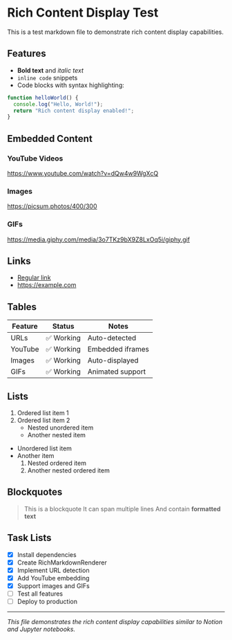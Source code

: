 # Rich Content Display Test

This is a test markdown file to demonstrate rich content display capabilities.

## Features

- **Bold text** and *italic text*
- `inline code` snippets
- Code blocks with syntax highlighting:

```javascript
function helloWorld() {
  console.log("Hello, World!");
  return "Rich content display enabled!";
}
```

## Embedded Content

### YouTube Videos
https://www.youtube.com/watch?v=dQw4w9WgXcQ

### Images
https://picsum.photos/400/300

### GIFs
https://media.giphy.com/media/3o7TKz9bX9Z8LxOq5i/giphy.gif

## Links
- [Regular link](https://github.com)
- https://example.com

## Tables

| Feature | Status    | Notes            |
| ------- | --------- | ---------------- |
| URLs    | ✅ Working | Auto-detected    |
| YouTube | ✅ Working | Embedded iframes |
| Images  | ✅ Working | Auto-displayed   |
| GIFs    | ✅ Working | Animated support |

## Lists

1. Ordered list item 1
2. Ordered list item 2
   - Nested unordered item
   - Another nested item

- Unordered list item
- Another item
  1. Nested ordered item
  2. Another nested ordered item

## Blockquotes

> This is a blockquote
> It can span multiple lines
> And contain **formatted text**

## Task Lists

- [x] Install dependencies
- [x] Create RichMarkdownRenderer
- [x] Implement URL detection
- [x] Add YouTube embedding
- [x] Support images and GIFs
- [ ] Test all features
- [ ] Deploy to production

---

*This file demonstrates the rich content display capabilities similar to Notion and Jupyter notebooks.*
